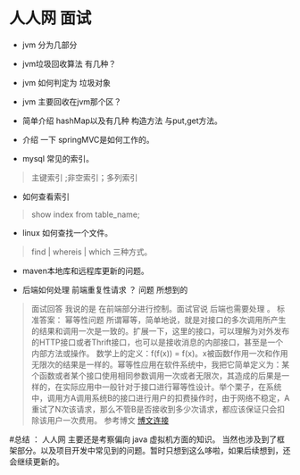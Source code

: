 # 人人网  面试

* jvm 分为几部分


* jvm垃圾回收算法 有几种？


* jvm 如何判定为 垃圾对象

* jvm 主要回收在jvm那个区？

* 简单介绍 hashMap以及有几种 构造方法 与put,get方法。

* 介绍 一下 springMVC是如何工作的。

*  mysql 常见的索引。
> 主键索引 ;非空索引；多列索引

* 如何查看索引
> show index from table_name;
 
 * linux 如何查找一个文件。
 > find | whereis | which 三种方式。
 
 * maven本地库和远程库更新的问题。
 
*  后端如何处理 前端重复性请求 ？ 问题 所想到的
 >  面试回答 我说的是 在前端部分进行控制。面试官说 后端也需要处理 。
   标准答案： 幂等性问题
   所谓幂等，简单地说，就是对接口的多次调用所产生的结果和调用一次是一致的。扩展一下，这里的接口，可以理解为对外发布的HTTP接口或者Thrift接口，也可以是接收消息的内部接口，甚至是一个内部方法或操作。
   数学上的定义：f(f(x)) = f(x)。x被函数f作用一次和作用无限次的结果是一样的。幂等性应用在软件系统中，我把它简单定义为：某个函数或者某个接口使用相同参数调用一次或者无限次，其造成的后果是一样的，在实际应用中一般针对于接口进行幂等性设计。举个栗子，在系统中，调用方A调用系统B的接口进行用户的扣费操作时，由于网络不稳定，A重试了N次该请求，那么不管B是否接收到多少次请求，都应该保证只会扣除该用户一次费用。
   参考博文 <a href='https://blog.csdn.net/tomcatAndOracle/article/details/80619255'>博文连接</a>
  
 #总结 ： 人人网 主要还是考察偏向 java 虚拟机方面的知识。 当然也涉及到了框架部分。以及项目开发中常见到的问题。暂时只想到这么哆啦，如果后续想到，还会继续更新的。